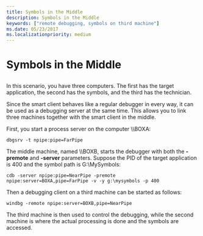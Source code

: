 ```yaml
---
title: Symbols in the Middle
description: Symbols in the Middle
keywords: ["remote debugging, symbols on third machine"]
ms.date: 05/23/2017
ms.localizationpriority: medium
---
```


# Symbols in the Middle


## <span id="ddk_symbols_in_the_middle_dbg"></span><span id="DDK_SYMBOLS_IN_THE_MIDDLE_DBG"></span>


In this scenario, you have three computers. The first has the target application, the second has the symbols, and the third has the technician.

Since the smart client behaves like a regular debugger in every way, it can be used as a debugging server at the same time. This allows you to link three machines together with the smart client in the middle.

First, you start a process server on the computer \\\\BOXA:

```console
dbgsrv -t npipe:pipe=FarPipe 
```

The middle machine, named \\\\BOXB, starts the debugger with both the **-premote** and **-server** parameters. Suppose the PID of the target application is 400 and the symbol path is G:\\MySymbols:

```console
cdb -server npipe:pipe=NearPipe -premote npipe:server=BOXA,pipe=FarPipe -v -y g:\mysymbols -p 400 
```

Then a debugging client on a third machine can be started as follows:

```console
windbg -remote npipe:server=BOXB,pipe=NearPipe 
```

The third machine is then used to control the debugging, while the second machine is where the actual processing is done and the symbols are accessed.

 

 





